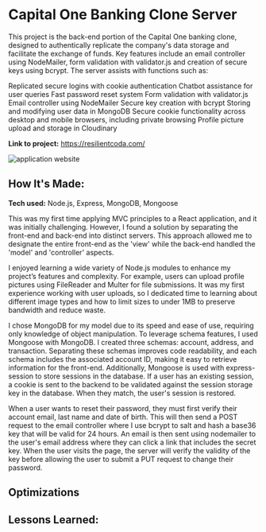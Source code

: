# Capital One Banking Clone Server

This project is the back-end portion of the Capital One banking clone, designed to authentically replicate the company's data storage and facilitate the exchange of funds. Key features include an email controller using NodeMailer, form validation with validator.js and creation of secure keys using bcrypt. The server assists with functions such as:

Replicated secure logins with cookie authentication
Chatbot assistance for user queries
Fast password reset system
Form validation with validator.js
Email controller using NodeMailer
Secure key creation with bcrypt
Storing and modifying user data in MongoDB
Secure cookie functionality across desktop and mobile browsers, including private browsing
Profile picture upload and storage in Cloudinary

**Link to project:** https://resilientcoda.com/

![application website](/src/images/coda.webp)

## How It's Made:

**Tech used:** Node.js, Express, MongoDB, Mongoose

This was my first time applying MVC principles to a React application, and it was initially challenging. However, I found a solution by separating the front-end and back-end into distinct servers. This approach allowed me to designate the entire front-end as the 'view' while the back-end handled the 'model' and 'controller' aspects.

I enjoyed learning a wide variety of Node.js modules to enhance my project’s features and complexity. For example, users can upload profile pictures using FileReader and Multer for file submissions. It was my first experience working with user uploads, so I dedicated time to learning about different image types and how to limit sizes to under 1MB to preserve bandwidth and reduce waste.

I chose MongoDB for my model due to its speed and ease of use, requiring only knowledge of object manipulation. To leverage schema features, I used Mongoose with MongoDB. I created three schemas: account, address, and transaction. Separating these schemas improves code readability, and each schema includes the associated account ID, making it easy to retrieve information for the front-end. Additionally, Mongoose is used with express-session to store sessions in the database. If a user has an existing session, a cookie is sent to the backend to be validated against the session storage key in the database. When they match, the user's session is restored.

When a user wants to reset their password, they must first verify their account email, last name and date of birth. This will then send a POST request to the email controller where I use bcrypt to salt and hash a base36 key that will be valid for 24 hours. An email is then sent using nodemailer to the user's email address where they can click a link that includes the secret key. When the user visits the page, the server will verify the validity of the key before allowing the user to submit a PUT request to change their password.

## Optimizations

## Lessons Learned:
